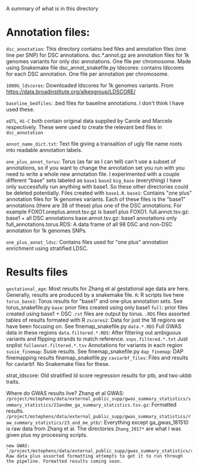 A summary of what is in this directory

# Annotation files:

`dsc_annotation`: This directory contains bed files and annotation files (one line per SNP) for DSC annotations.
    dsc.*.annot.gz are annotation files for 1k genomes variants for only dsc annotations. One file per chromosome. Made using Snakemake file dsc_annot_snakefile.py
    ldscores: contains ldscores for each DSC annotation. One file per annotation per chromosome. 

`1000G_ldscores`: Downloaded ldscores for 1k genomes variants. From https://data.broadinstitute.org/alkesgroup/LDSCORE/

`baseline_bedfiles`: .bed files for baseline annotations. I don't think I have used these.

`eQTL`, `Hi-C` both contain original data supplied by Carole and Marcelo respectively. These were used to create the relevant bed files in `dsc_annotation`

`annot_name_dict.txt`: Text file giving a transaltion of ugly file name roots into readable annotation labels. 

`one_plus_annot_torus`: Torus (as far as I can tell) can't use a subset of annotations, so if you want to change the annotation set you run with you need to write a whole new annotation file. I experimented with a couple different "base" sets labeled as 
    `base1`
    `base2`
    `big_base` (everything)
I have only successfully run anything with base1. So these other directories could be deleted potentially. Files created with `base1.R`. 
    `base1`: Contains "one plus" annotation files for 1k genomes variants. Each of these files is the "base1" annotations (there are 38 of these) plus one of the DSC annotations. For example FOXO1.oneplus.annot.tsv.gz is base1 plus FOXO1. 
        full.annot.tsv.gz: base1 + all DSC annotations
        base.annot.tsv.gz: base1 annotations only
    full_annotations.torus.RDS: A data frame of all 98 DSC and non-DSC annotation for 1k genomes SNPs. 

`one_plus_annot_ldsc`: Contains files used for "one plus" annotation enrichment using stratified LDSC.


# Results files

`gestational_age`: Most results for Zhang et al gestational age data are here. Generally, results are produced by a snakemake file.
    `R`: R scripts live here
    `torus_base1`: Torus results for "base1" and one-plus annotation sets.  See torus_snakefile.py
        `base`: prior files created using only base1
        `full`: prior files created using base1 + DSC
        .`rst` files are output by torus.
        `.RDS` files assorted tables of results formated with R
    `zscores2`: Data for just the 18 regions we have been focusing on. See finemap_snakefile.py
        `data.*.RDS` Full GWAS data in these regions
        `data.filtered.*.RDS`: After filtering out ambiguous variants and flipping strands to match reference.
        `snps.filtered.*.txt` Just snplist
        `fullannot.filtered.*.tsv` Annotations for variants in each region
    `susie_finemap`: Susie results. See finemap_snakefile.py
    `dap_finemap`: DAP finemapping results finemap_snakefile.py
    `caviarbf_files`: Files and results for caviarbf. No Snakemake files for these. 

strat_ldscore: Old stratified ld score regression results for ptb, and two ukbb traits.

Where do GWAS results live?
    Zhang et al GWAS:
    `/project/mstephens/data/external_public_supp/gwas_summary_statistics/summary_statistics/23andme_ga_summary_statistics.tsv.gz`: Formatted results.
    `/project/mstephens/data/external_public_supp/gwas_summary_statistics/raw_summary_statistics/23_and_me_ptb/`: Everything except ga_gwas_181510 is raw data from Zhang et al. The directories `Zhang_2017*` are what I was given plus my processing scripts.

    new GWAS: 
    `/project/mstephens/data/external_public_supp/gwas_summary_statistics/raw_summary_statistics/23_and_me_ptb/ga_gwas_181510`:  Raw data plus assorted formatting attempts to get it to run through the pipeline. Formatted results coming soon. 


    

